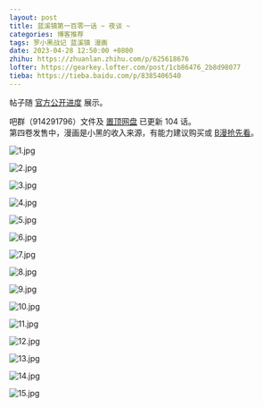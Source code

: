 ```yaml
---
layout: post
title: 蓝溪镇第一百零一话 ~ 夜谈 ~
categories: 博客推荐
tags: 罗小黑战记 蓝溪镇 漫画
date: 2023-04-28 12:50:00 +0800
zhihu: https://zhuanlan.zhihu.com/p/625618676
lofter: https://gearkey.lofter.com/post/1cb86476_2b8d98077
tieba: https://tieba.baidu.com/p/8385406540
---
```


帖子随 [官方公开进度](https://weibo.com/2019071187/ME2OJrn7b) 展示。

吧群（914291796）文件及 [置顶网盘](https://tieba.baidu.com/p/8289746025) 已更新 104 话。  
第四卷发售中，漫画是小黑的收入来源，有能力建议购买或 [B漫抢先看](https://manga.bilibili.com/detail/mc26551)。

![1.jpg](https://s2.loli.net/2023/04/28/vMGm2rFui7jzVUD.jpg)

![2.jpg](https://s2.loli.net/2023/04/28/1gMe2bZHK5k9tr3.jpg)

![3.jpg](https://s2.loli.net/2023/04/28/eTrCl4QmEOv7dAY.jpg)

![4.jpg](https://s2.loli.net/2023/04/28/8cYauAez9pGdJ1q.jpg)

![5.jpg](https://s2.loli.net/2023/04/28/UHPKrXg47bVtuaQ.jpg)

![6.jpg](https://s2.loli.net/2023/04/28/FuamhY3ixNw6LzP.jpg)

![7.jpg](https://s2.loli.net/2023/04/28/OgVRu4TMGnqP98d.jpg)

![8.jpg](https://s2.loli.net/2023/04/28/aYs4G3LTo5zQywc.jpg)

![9.jpg](https://s2.loli.net/2023/04/28/hWRNBq1zAHQe5ol.jpg)

![10.jpg](https://s2.loli.net/2023/04/28/1EGZsjn4Nm2qzlp.jpg)

![11.jpg](https://s2.loli.net/2023/04/28/NKdk36ovwIFH8SX.jpg)

![12.jpg](https://s2.loli.net/2023/04/28/PCyoiUWeuk9qzxA.jpg)

![13.jpg](https://s2.loli.net/2023/04/28/QKqdMIflThmDz1e.jpg)

![14.jpg](https://s2.loli.net/2023/04/28/C2OTRbVaZJKwrqD.jpg)

![15.jpg](https://s2.loli.net/2023/04/28/FZoIxvr8JVuiwPn.jpg)